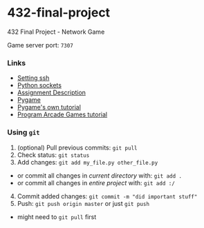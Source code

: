 432-final-project
=================

432 Final Project - Network Game

Game server port: `7307`


### Links
- [Setting ssh](https://help.github.com/articles/generating-ssh-keys)
- [Python sockets](https://docs.python.org/2/howto/sockets.html#socket-howto)
- [Assignment Description](https://canvas.uw.edu/courses/895740/assignments/2435056)
- [Pygame](http://www.pygame.org/news.html)
- [Pygame's own tutorial](http://www.pygame.org/docs/tut/tom/MakeGames.html)
- [Program Arcade Games tutorial](http://programarcadegames.com)


### Using `git`

1. (optional) Pull previous commits: `git pull`
2. Check status: `git status`
3. Add changes: `git add my_file.py other_file.py`
  - or commit all changes in *current directory* with: `git add .`  
  - or commit all changes in *entire project* with: `git add :/`
4. Commit added changes: `git commit -m "did important stuff"`
5. Push: `git push origin master` or just `git push`
  - might need to `git pull` first
